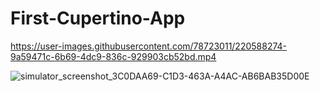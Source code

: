 # First-Cupertino-App
https://user-images.githubusercontent.com/78723011/220588274-9a59471c-6b69-4dc9-836c-929903cb52bd.mp4

![simulator_screenshot_3C0DAA69-C1D3-463A-A4AC-AB6BAB35D00E](https://user-images.githubusercontent.com/78723011/220588059-80b5e5ca-976d-4006-8817-bc4a213f441a.png)

